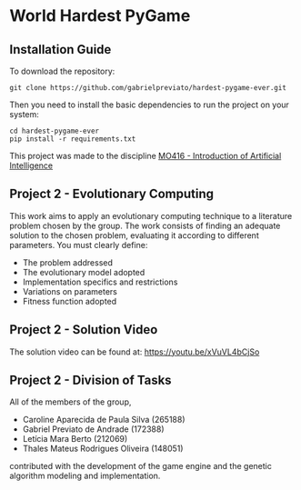 # World Hardest PyGame

## Installation Guide

To download the repository:

`git clone https://github.com/gabrielpreviato/hardest-pygame-ever.git`

Then you need to install the basic dependencies to run the project on your system:

```
cd hardest-pygame-ever
pip install -r requirements.txt
```

This project was made to the discipline [MO416 - Introduction of Artificial Intelligence](https://www.dac.unicamp.br/portal/caderno-de-horarios/2020/1/S/P/IC/MO416)

## Project 2 - Evolutionary Computing

This work aims to apply an evolutionary computing technique to a literature problem chosen by the group. The work
consists of finding an adequate solution to the chosen problem, evaluating it according to different parameters. You
must clearly define:
- The problem addressed
- The evolutionary model adopted
- Implementation specifics and restrictions
- Variations on parameters
- Fitness function adopted

## Project 2 - Solution Video
The solution video can be found at: https://youtu.be/xVuVL4bCjSo

## Project 2 - Division of Tasks
All of the members of the group,
- Caroline Aparecida de Paula Silva (265188)
- Gabriel Previato de Andrade (172388)
- Letícia Mara Berto (212069)
- Thales Mateus Rodrigues Oliveira (148051)

contributed with the development of the game engine and the genetic algorithm modeling and implementation.
